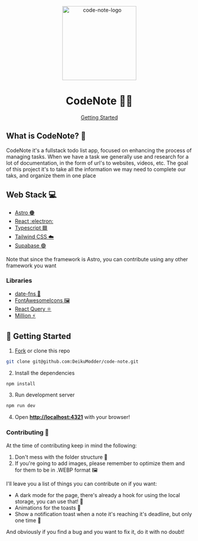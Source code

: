 <div align="center">
  <img src="https://github.com/DeikuModder/code-note/assets/32990459/5971092e-69bf-49d1-9bc2-cefeaaeb35b3" alt="code-note-logo" width="auto" height="200px" />
  <h1>CodeNote 📘📕</h1>
  <a href="#-getting-started">Getting Started</a>
</div>

<section>
  <h2>What is CodeNote? 🤔</h2>
  <p>
    CodeNote it's a fullstack todo list app, focused on enhancing the process of managing tasks. When we have a task we generally use and research for a lot of documentation, in the form of url's to websites, videos, etc. The goal of this project it's to take all the information we may need to complete our taks, and organize them in one place
  </p>
</section>

<section>
  <h2>Web Stack 💻</h2>
  <uL>
    <li> <a href="https://astro.build/" target="_blank">Astro 🟠</a> </li>
    <li><a href="https://es.react.dev/" target="_blank">React :electron:</a></li>
    <li><a href="https://www.typescriptlang.org/" target="_blank">Typescript 🟦</a></li>
    <li><a href="https://tailwindcss.com/" target="_blank">Tailwind CSS ☁️</a></li>
    <li><a href="https://supabase.com/" target="_blank">Supabase 🟢</a></li>
  </uL>

  <p>
    Note that since the framework is Astro, you can contribute using any other framework you want
  </p>

  <h3>Libraries</h3>
  <ul>
    <li><a href="https://date-fns.org/" target="_blank">date-fns 📆</a></li>
    <li><a href="https://www.npmjs.com/package//react-fontawesome" target="_blank">FontAwesomeIcons 🖼️</a></li>
    <li><a href="https://tanstack.com/query/latest/" target="_blank">React Query ⚛️</a></li>
    <li><a href="https://million.dev/es-ES" target="_blank">Million ⚡</a></li>
  </ul>
</section>

## 🚀 Getting Started



1. [Fork](https://github.com/DeikuModder/code-note/fork) or clone this repo

```bash
git clone git@github.com:DeikuModder/code-note.git
```

2. Install the dependencies

```bash
npm install
```

3. Run development server

```bash
npm run dev
```

4. Open [**http://localhost:4321**](http://localhost:4321/) with your browser!

### Contributing 💜

At the time of contributing keep in mind the following:

1. Don't mess with the folder structure 📁
2. If you're going to add images, please remember to optimize them and for them to be in .WEBP format 🖼️

I'll leave you a list of things you can contribute on if you want:

<ul>
  <li>A dark mode for the page, there's already a hook for using the local storage, you can use that! 🌙</li>
  <li>Animations for the toasts 🍞</li>
  <li>Show a notification toast when a note it's reaching it's deadline, but only one time 📆</li>
</ul>

And obviously if you find a bug and you want to fix it, do it with no doubt!
   
